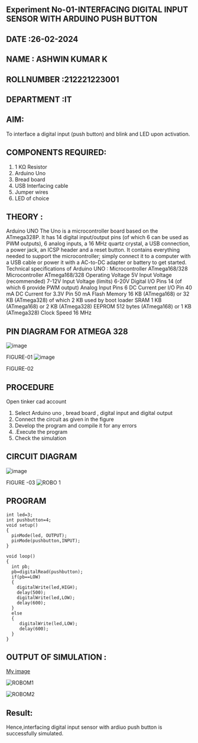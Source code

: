 ## Experiment No-01-INTERFACING DIGITAL INPUT SENSOR WITH ARDUINO PUSH BUTTON
## DATE :26-02-2024
## NAME : ASHWIN KUMAR K																			             
## ROLLNUMBER :212221223001
## DEPARTMENT :IT


## AIM:
To interface a digital input (push button) and blink and LED upon activation.
## COMPONENTS REQUIRED:
1.	1 KΩ Resistor 
2.	Arduino Uno 
3.	Bread board 
4.	USB Interfacing cable 
5.	Jumper wires 
6.	LED of choice 
## THEORY :
Arduino UNO
 	  The Uno is a microcontroller board based on the ATmega328P. It has 14 digital input/output pins (of which 6 can be used as PWM outputs), 6 analog inputs, a 16 MHz quartz crystal, a USB connection, a power jack, an ICSP header and a reset button. It contains everything needed to support the microcontroller; simply connect it to a computer with a USB cable or power it with a AC-to-DC adapter or battery to get started.
	Technical specifications of Arduino UNO :
Microcontroller	ATmega168/328
Microcontroller	ATmega168/328
Operating Voltage	5V
Input Voltage (recommended)	7-12V
Input Voltage (limits)	6-20V
Digital I/O Pins	14 (of which 6 provide PWM output)
Analog Input Pins	6
DC Current per I/O Pin	40 mA
DC Current for 3.3V Pin	50 mA
Flash Memory	16 KB (ATmega168) or 32 KB (ATmega328) of which 2 KB used by boot loader
SRAM	1 KB (ATmega168) or 2 KB (ATmega328)
EEPROM	512 bytes (ATmega168) or 1 KB (ATmega328)
Clock Speed	16 MHz
## PIN DIAGRAM FOR ATMEGA 328
 
![image](https://user-images.githubusercontent.com/36288975/163530394-115baee4-7ed1-49fe-9cce-d7b625e11e85.png)

FIGURE-01
![image](https://user-images.githubusercontent.com/36288975/163530431-4d390e98-0942-42d8-95b8-f57d348e6ad8.png)

FIGURE-02
## PROCEDURE 
 Open tinker cad account 
1.	Select Arduino uno , bread board , digital input and digital output 
2.	Connect the circuit as given in the figure 
3.	Develop the program and compile it for any errors 
4.	 .Execute the program 
5.	Check the simulation 



## CIRCUIT DIAGRAM 


![image](https://user-images.githubusercontent.com/36288975/163530437-87a0afbd-b3c9-44ad-b907-5de63486fb9d.png)



FIGURE -03
![ROBO 1](https://github.com/AshwinAkash24/-INTERFACING-DIGITAL-INPUT-SENSOR-WITH-ARDUINO-PUSH-BUTTON-/assets/144979248/65600037-ca58-4850-b12e-d3c385d678d1)




## PROGRAM
```
int led=3;
int pushbutton=4;
void setup()
{
  pinMode(led, OUTPUT);
  pinMode(pushbutton,INPUT);
}

void loop()
{
  int pb;
  pb=digitalRead(pushbutton);
  if(pb==LOW)
  {
    digitalWrite(led,HIGH);
    delay(500);
    digitalWrite(led,LOW);
    delay(600);
  }
  else
  {
     digitalWrite(led,LOW);
     delay(600);
  }
}
```









 
 
 



## OUTPUT OF SIMULATION :

[My image](username.github.com/repository/img/image.jpg)

![ROBOM1](https://github.com/AshwinAkash24/-INTERFACING-DIGITAL-INPUT-SENSOR-WITH-ARDUINO-PUSH-BUTTON-/assets/144979248/7603fc2b-8725-4ca7-bfa6-8f9b7222b970)

![ROBOM2](https://github.com/AshwinAkash24/-INTERFACING-DIGITAL-INPUT-SENSOR-WITH-ARDUINO-PUSH-BUTTON-/assets/144979248/2e1cc85d-c7d9-4640-a3a8-31514e8e9e9e)

## Result:
Hence,interfacing digital input sensor with ardiuo push button is successfully simulated.
